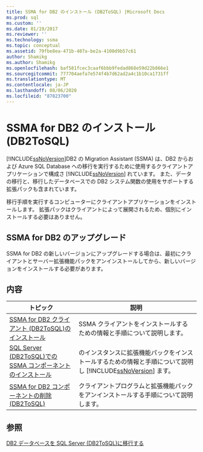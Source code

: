 ```yaml
---
title: SSMA for DB2 のインストール (DB2ToSQL) |Microsoft Docs
ms.prod: sql
ms.custom: ''
ms.date: 01/19/2017
ms.reviewer: ''
ms.technology: ssma
ms.topic: conceptual
ms.assetid: 79fbe8ea-471b-407a-be2a-4100d9b57c61
author: Shamikg
ms.author: Shamikg
ms.openlocfilehash: baf581fcec3caaf6bbb9fedad868e59d22b866e1
ms.sourcegitcommit: 777704aefa7e574f4b7d62ad2a4c1b10ca1731ff
ms.translationtype: MT
ms.contentlocale: ja-JP
ms.lasthandoff: 08/06/2020
ms.locfileid: "87823700"
---
```

# <a name="installing-ssma-for-db2-db2tosql"></a>SSMA for DB2 のインストール (DB2ToSQL)
[!INCLUDE[ssNoVersion](../../includes/ssnoversion-md.md)]DB2 の Migration Assistant (SSMA) は、DB2 からおよび Azure SQL Database への移行を実行するために使用するクライアントアプリケーションで構成さ [!INCLUDE[ssNoVersion](../../includes/ssnoversion-md.md)] れています。 また、データの移行と、移行したデータベースでの DB2 システム関数の使用をサポートする拡張パックも含まれています。  
  
移行手順を実行するコンピューターにクライアントアプリケーションをインストールします。 拡張パックはクライアントによって展開されるため、個別にインストールする必要はありません。  
  
## <a name="upgrading-ssma-for-db2"></a>SSMA for DB2 のアップグレード  
SSMA for DB2 の新しいバージョンにアップグレードする場合は、最初にクライアントとサーバー拡張機能パックをアンインストールしてから、新しいバージョンをインストールする必要があります。  
  
## <a name="contents"></a>内容  
  
|トピック|説明|  
|---------|---------------|  
|[SSMA for DB2 クライアント &#40;DB2ToSQL&#41;のインストール](../../ssma/db2/installing-ssma-for-db2-client-db2tosql.md)|SSMA クライアントをインストールするための情報と手順について説明します。|  
|[SQL Server &#40;DB2ToSQL&#41;での SSMA コンポーネントのインストール](../../ssma/db2/installing-ssma-components-on-sql-server-db2tosql.md)|のインスタンスに拡張機能パックをインストールするための情報と手順について説明し [!INCLUDE[ssNoVersion](../../includes/ssnoversion-md.md)] ます。|  
|[SSMA for DB2 コンポーネントの削除 &#40;DB2ToSQL&#41;](../../ssma/db2/removing-ssma-for-db2-components-db2tosql.md)|クライアントプログラムと拡張機能パックをアンインストールする手順について説明します。|  
  
## <a name="see-also"></a>参照  
[DB2 データベースを SQL Server &#40;DB2ToSQL&#41;に移行する](../../ssma/db2/migrating-db2-databases-to-sql-server-db2tosql.md)  
  
